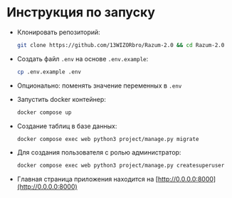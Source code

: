 # Инструкция по запуску

+ Клонировать репозиторий:

    ```bash
    git clone https://github.com/13WIZORbro/Razum-2.0 && cd Razum-2.0
    ```

+ Создать файл `.env` на основе `.env.example`:

    ```bash
    cp .env.example .env
    ```

+ Опционально: поменять значение переменных в `.env`

+ Запустить docker контейнер:

    ```bash
    docker compose up
    ```

+ Создание таблиц в базе данных:

    ```bash
    docker compose exec web python3 project/manage.py migrate
    ```

+ Для создания пользователя с ролью администратор:

    ```bash
    docker compose exec web python3 project/manage.py createsuperuser
    ```

+ Главная страница приложения находится на [http://0.0.0.0:8000](http://0.0.0.0:8000)
